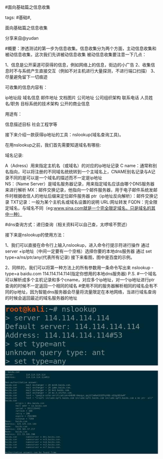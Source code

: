 #面向基础篇之信息收集

tags: #基础#, 

面向基础篇之信息收集

分享来自@yudan  

#概要：渗透测试的第一步为信息收集。信息收集分为两个方面，主动信息收集和被动信息收集，这次我们先讲被动信息收集
被动信息收集要注意一下几点：

1、信息是公开渠道可获得的信息，例如网络上的信息，街边的小广告
2、收集信息时不与系统产生直接交互（例如不对主机进行大量探测，不进行端口扫描）
3、尽量避免留下一切痕迹

可收集的信息内容有：

ip地址段
域名信息
邮件地址
文档图片
公司地址
公司组织架构
联系电话
人员姓名/职务
目标系统的技术架构
公开的商业信息

用途有：

信息描述目标
社会工程学等

接下来介绍一款获得ip地址的工具：nslookup(域名查询工具)。

在用nslookup之前，我们首先需要知道域名有哪些:

域名记录:

A（Adress）用来指定主机名（或域名）的对应的ip地址记录
C name：通常称别名指向，可以将注册的不同域名统统转到一个主域名上，CNAME别名记录与A记录不同的是可以是一个域名的描述而不一定是ip地址	
NS：（Name Server）是域名服务器记录，用来指定域名应该由哪个DNS服务器来进行解析
MX：邮件交换记录，他指向一个邮件服务器，用于电子邮件系统发邮件时根据收信人的地址后缀来定位邮件服务器
ptr（ip地址反向解析）：邮件交换记录
TXT记录：一般为某个主机名或域名设置的说明
URL:网址转发
FQDN：完全限定域名，与域名不同（eg:www.sina.com就是一个完全限定域名，只是域名的其中一种）

#dns查询方式：递归查询（相关资料可以自己查，太啰嗦不赘述）

接下来是nslookup的使用方法：

1、我们可以直接在命令行上输入nslookup，进入命令行提示符进行操作
	通过 server +ip地址（中间一定要有一个空格）选择你要的本地dns服务器
	通过 set type=a/ns/ptr/any(代表所有记录)
接下来看图，图中是百度的示例。


2、同样的，我们可以将第一种方法上的所有参数用一条命令写出来
	nslookup -type=a baidu.com 114.114.114.114(指定你想用的本地dns服务器)
P.S.
	#一个域名可以解析成多个主机记录和多个cname，对应多个ip地址，对一个ip地址进行ptr查询的时候不一定返回一个相同的域名
	#使用不同的服务器解析相同的域名会有不同的ip地址，因为智能dns服务器会尽量将流量限定在本地网络，当进行域名查询的时候会返回最近的域名服务器的地址

![image_15555551545522](/assets/15555551545522.jpeg)

![image_48888882858848](/assets/48888882858848.jpeg)

[comment]: <> (topic_id:15555414448852)

[comment]: <> (create_time:2017-08-28T10:04:29.618+0800)

[comment]: <> (topic_type:talk)

[comment]: <> (owner:781244882_余弦)

